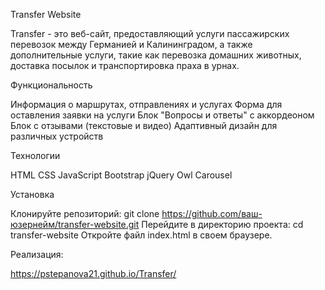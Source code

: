 

Transfer Website

Transfer - это веб-сайт, предоставляющий услуги пассажирских перевозок между Германией и Калининградом, а также дополнительные услуги, такие как перевозка домашних животных, доставка посылок и транспортировка праха в урнах.

Функциональность

Информация о маршрутах, отправлениях и услугах
Форма для оставления заявки на услуги
Блок "Вопросы и ответы" с аккордеоном
Блок с отзывами (текстовые и видео)
Адаптивный дизайн для различных устройств

Технологии

HTML
CSS
JavaScript
Bootstrap
jQuery
Owl Carousel

Установка

Клонируйте репозиторий: git clone https://github.com/ваш-юзернейм/transfer-website.git
Перейдите в директорию проекта: cd transfer-website
Откройте файл index.html в своем браузере.

Реализация:

https://pstepanova21.github.io/Transfer/
